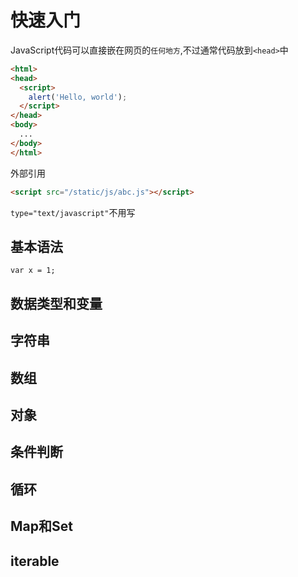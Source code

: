 # 快速入门
JavaScript代码可以直接嵌在网页的`任何地方`,不过通常代码放到`<head>`中

```html
<html>
<head>
  <script>
    alert('Hello, world');
  </script>
</head>
<body>
  ...
</body>
</html>
```

外部引用
```html
<script src="/static/js/abc.js"></script>
```

`type="text/javascript"`不用写

## 基本语法
`var x = 1;`
## 数据类型和变量
## 字符串
## 数组
## 对象
## 条件判断
## 循环
## Map和Set
## iterable